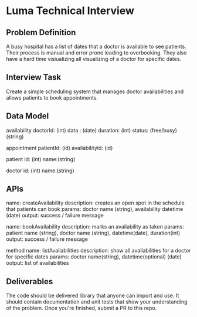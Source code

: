 # Luma Technical Interview

## Problem Definition

A busy hospital has a list of dates that a doctor is available to see patients. Their process is manual and error prone leading to overbooking. They also have a hard time visiualizing all visualizing of a doctor for specific dates. 

## Interview Task

Create a simple scheduling system that manages doctor availabilities and allows patients to book appointments.

## Data Model

availability
  doctorId: (int)
  data : (date)
  duration: (int)
  status: (free/busy) (string)

appointment
	patientId: (id)
	availabilityId: (id)

patient
	id: (int)
	name:(string)

doctor
	id: (int)
	name:(string)


## APIs

name: createAvailability
description: creates an open spot in the schedule that patients can book
params: doctor name (string), availability datetime (date)
output: success / failure message

name: bookAvailability
description: marks an availability as taken
params: patient name (string), doctor name (string), datetime(date), duration(int)
output: success / failure message

method name: listAvailabilities
description: show all availabilities for a doctor for specific dates
params: doctor name(string), datetime(optional) (date) 
output: list of availabilities



## Deliverables

The code should be delivered library that anyone can import and use. It should contain documentation and unit tests that show your understanding of the problem. Once you&#39;re finished, submit a PR to this repo.

